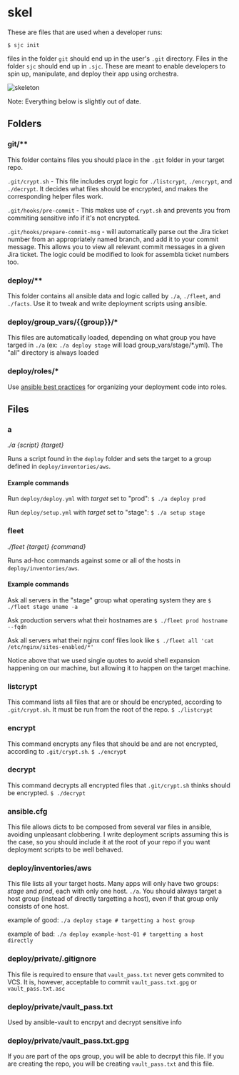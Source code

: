 # skel

These are files that are used when a developer runs:

```
$ sjc init
```

files in the folder `git` should end up in the user's `.git` directory. Files in the folder `sjc` should end up in `.sjc`. These are meant to enable developers to spin up, manipulate, and deploy their app using orchestra.

![skeleton](http://i1015.photobucket.com/albums/af274/thirteen-black-cats/skeleton.png)

Note: Everything below is slightly out of date.
## Folders

### git/**


This folder contains files you should place in the `.git` folder in your target repo.

`.git/crypt.sh` - This file includes crypt logic for `./listcrypt`, `./encrypt`, and `./decrypt`. It decides what files should be encrypted, and makes the corresponding helper files work.

`.git/hooks/pre-commit` - This makes use of `crypt.sh` and prevents you from commiting sensitive info if it's not encrypted.

`.git/hooks/prepare-commit-msg` - will automatically parse out the Jira ticket number from an appropriately named branch, and add it to your commit message. This allows you to view all relevant commit messages in a given Jira ticket. The logic could be modified to look for assembla ticket numbers too.

### deploy/**

This folder contains all ansible data and logic called by `./a`, `./fleet`, and `./facts`. Use it to tweak and write deployment scripts using ansible.

### deploy/group_vars/{{group}}/*

This files are automatically loaded, depending on what group you have targed in `./a` (ex: `./a deploy stage` will load group_vars/stage/*.yml). The "all" directory is always loaded

### deploy/roles/*

Use [ansible best practices](http://docs.ansible.com/ansible/playbooks_roles.html) for organizing your deployment code into roles.

## Files
### a

*./a {script} {target}*

Runs a script found in the `deploy` folder and sets the target to a group defined in `deploy/inventories/aws`.

#### Example commands

Run `deploy/deploy.yml` with *target* set to "prod": 
`$ ./a deploy prod`

Run `deploy/setup.yml` with *target* set to "stage": 
`$ ./a setup stage`

### fleet

*./fleet {target} {command}*

Runs ad-hoc commands against some or all of the hosts in `deploy/inventories/aws`.

#### Example commands

Ask all servers in the "stage" group what operating system they are
`$ ./fleet stage uname -a`

Ask production servers what their hostnames are
`$ ./fleet prod hostname --fqdn`

Ask all servers what their nginx conf files look like
`$ ./fleet all 'cat /etc/nginx/sites-enabled/*'`

Notice above that we used single quotes to avoid shell expansion happening on our machine, but allowing it to happen on the target machine.

### listcrypt

This command lists all files that are or should be encrypted, according to `.git/crypt.sh`. It must be run from the root of the repo.
`$ ./listcrypt`

### encrypt

This command encrypts any files that should be and are not encrypted, according to `.git/crypt.sh`.
`$ ./encrypt`

### decrypt

This command decrypts all encrypted files that `.git/crypt.sh` thinks should be encrypted.
`$ ./decrypt`

### ansible.cfg

This file allows dicts to be composed from several var files in ansible, avoiding unpleasant clobbering. I write deployment scripts assuming this is the case, so you should include it at the root of your repo if you want deployment scripts to be well behaved.

### deploy/inventories/aws

This file lists all your target hosts. Many apps will only have two groups: *stage* and *prod*, each with only one host. `./a`. You should always target a host group (instead of directly targetting a host), even if that group only consists of one host.

example of good:
`./a deploy stage # targetting a host group`

example of bad:
`./a deploy example-host-01 # targetting a host directly`


### deploy/private/.gitignore

This file is required to ensure that `vault_pass.txt` never gets commited to VCS. It is, however, acceptable to commit `vault_pass.txt.gpg` or `vault_pass.txt.asc`

### deploy/private/vault_pass.txt

Used by ansible-vault to encrpyt and decrypt sensitive info

### deploy/private/vault_pass.txt.gpg

If you are part of the ops group, you will be able to decrpyt this file. If you are creating the repo, you will be creating `vault_pass.txt` and this file.

